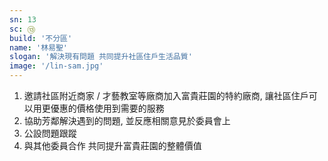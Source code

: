 ```yaml
---
sn: 13
sc: ⑬
build: '不分區'
name: '林易聖'
slogan: '解決現有問題 共同提升社區住戶生活品質'
image: '/lin-sam.jpg'
---
```

1. 邀請社區附近商家 / 才藝教室等廠商加入富貴莊園的特約廠商, 讓社區住戶可以用更優惠的價格使用到需要的服務
2. 協助芳鄰解決遇到的問題, 並反應相關意見於委員會上
3. 公設問題跟蹤
4. 與其他委員合作 共同提升富貴莊園的整體價值
